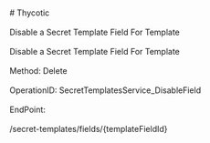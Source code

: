 <br>#     Thycotic</br>
<br>Disable a Secret Template Field For Template</br>
<br>Disable a Secret Template Field For Template</br>
<br>Method: Delete</br>
<br>OperationID: SecretTemplatesService_DisableField</br>
<br>EndPoint:</br>
<br>/secret-templates/fields/{templateFieldId}</br>
